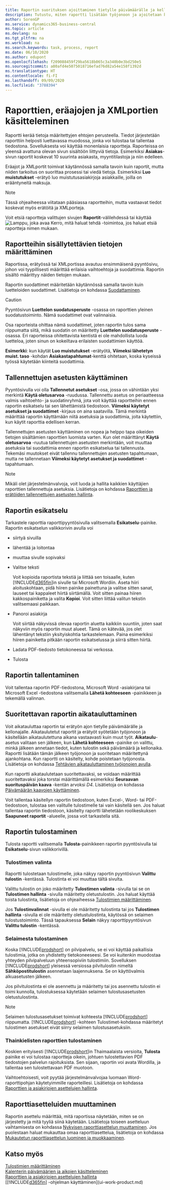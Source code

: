 ```yaml
---
title: Raportin suorituksen ajoittaminen tietylle päivämäärälle ja kellonajalle | Microsoft Docs
description: Tutustu, miten raportti lisätään työjonoon ja ajoitetaan käsiteltäväksi tiettynä päivänä ja tiettyyn kellonaikaan.
author: SorenGP
ms.service: dynamics365-business-central
ms.topic: article
ms.devlang: na
ms.tgt_pltfrm: na
ms.workload: na
ms.search.keywords: task, process, report
ms.date: 06/10/2020
ms.author: edupont
ms.openlocfilehash: f209088459f29ba5618b065c3a340b0e3bd250e5
ms.sourcegitcommit: a80afd4e5075018716efad76d82a54e158f1392d
ms.translationtype: HT
ms.contentlocale: fi-FI
ms.lasthandoff: 09/09/2020
ms.locfileid: "3788394"
---
```

# <a name="working-with-reports-batch-jobs-and-xmlports"></a>Raporttien, eräajojen ja XMLportien käsitteleminen

Raportti kerää tietoja määritettyjen ehtojen perusteella. Tiedot järjestetään raporttiin helposti luettavassa muodossa, jonka voi tulostaa tai tallentaa tiedostona. Sovelluksesta voi käyttää monenlaisia raportteja. Raporteissa on yleensä avattuna olevan sivun sisältöön liittyviä tietoja. Esimerkiksi **Asiakas**-sivun raportit koskevat 10 suurinta asiakasta, myyntitilastoja ja niin edelleen.

Eräajot ja XMLportit toimivat käytännössä samalla tavoin kuin raportit, mutta niiden tarkoitus on suorittaa prosessi tai viedä tietoja. Esimerkiksi **Luo muistutukset** -erätyö luo muistutusasiakirjoja asiakkaille, joilla on erääntyneitä maksuja.  

> [!NOTE]
> Tässä ohjeaiheessa viitataan pääsiassa raportteihin, mutta vastaavat tiedot koskevat myös erätöitä ja XMLporteja.

Voit etsiä raportteja valittujen sivujen **Raportit**-välilehdessä tai käyttää ![Lamppu, joka avaa Kerro, mitä haluat tehdä -toimintoa](media/ui-search/search_small.png "Kerro, mitä haluat tehdä"), jos haluat etsiä raportteja nimen mukaan.

## <a name="specifying-the-data-to-include-in-reports"></a>Raportteihin sisällytettävien tietojen määrittäminen
Raportissa, erätyössä tai XMLportissa avautuu ensimmäisenä pyyntösivu, johon voi tyypillisesti määrittää erilaisia vaihtoehtoja ja suodattimia. Raportin sisältö määrittyy näiden tietojen mukaan.

Raportin suodattimet määritetään käytännössä samalla tavoin kuin luetteloiden suodattimet. Lisätietoja on kohdassa [Suodattaminen](ui-enter-criteria-filters.md#filtering).

> [!CAUTION]
> Pyyntösivun **Luettelon suodatusperuste** -osassa on raporttien yleinen suodatustoiminto. Nämä suodattimet ovat valinnaisia.
>
> Osa raporteista ohittaa nämä suodattimet, joten raportin tulos sama riippumatta siitä, mikä suodatin on määritetty **Luettelon suodatusperuste** -osassa. Eri raporteissa ohitettavista kentistä ei ole mahdollista luoda luetteloa, joten sinun on kokeiltava erilaisten suodattimien käyttöä.
>
> **Esimerkki**: kun käytät **Luo muistutukset** -erätyötä, **Viimeksi lähetetyn muist. taso** -kohdan **Asiakastapahtumat**-kenttä ohitetaan, koska kyseissä työssä käytetään kiinteitä suodattimia.

## <a name="using-saved-settings"></a><a name="SavedSettings"></a>Tallennettujen asetusten käyttäminen
Pyyntösivulla voi olla **Tallennetut asetukset** -osa, jossa on vähintään yksi merkintä **Käytä oletusarvoa** -ruudussa. Tallennettu asetus on periaatteessa valmis vaihtoehto- ja suodatinryhmä, jota voit käyttää raportteihin ennen raportin esikatselu tai sen lähettämistä tiedostoon. **Viimeksi käytetyt asetukset ja suodattimet** -kirjaus on aina saatavilla. Tämä merkintä määrittää raportin käyttämään niitä asetuksia ja suodattimia, joita käytettiin, kun käytit raporttia edellisen kerran.

Tallennettujen asetusten käyttäminen on nopea ja helppo tapa oikeiden tietojen sisältämien raporttien luomista varten. Kun olet määrittänyt **Käytä oletusarvoa** -ruutua tallennettujen asetusten merkintään, voit muuttaa asetuksia tai suodattimia ennen raportin esikatselua tai tallennusta. Tekemäsi muutokset eivät tallennu tallennettujen asetusten tapahtumaan, mutta ne tallennetaan **Viimeksi käytetyt asetukset ja suodattimet** -tapahtumaan.

>[!NOTE]
>Mikäli olet järjestelmänvalvoja, voit luoda ja hallita kaikkien käyttäjien raporttien tallennettuja asetuksia. Lisätietoja on kohdassa [Raporttien ja erätöiden tallennettujen asetusten hallinta](reports-saving-reusing-settings.md).

## <a name="previewing-a-report"></a>Raportin esikatselu

Tarkastele raporttia raporttipyyntösivulla valitsemalla **Esikatselu**-painike. Raportin esikatselun valikkorivin avulla voi

- siirtyä sivuilla
- lähentää ja loitontaa
- muuttaa sivulle sopivaksi
- Valitse teksti

    Voit kopioida raportista tekstiä ja liittää sen toisaalle, kuten [!INCLUDE[d365fin](includes/d365fin_md.md)]in sivulle tai Microsoft Wordiin.  Aseta hiiri aloituskohtaan, pidä hiiren painike painettuna ja valitse sitten sanat, lauseet tai kappaleet hiirtä siirtämällä. Voit sitten painaa hiiren kakkospainiketta ja valita **Kopioi**. Voit sitten liittää valitun tekstin valitsemaasi paikkaan.
- Panoroi asiakirja

    Voit siirtää näkyvissä olevaa raportin aluetta kaikkiin suuntiin, joten saat näkyviin myös raportin muut alueet. Tämä on kätevää, jos olet lähentänyt tekstiin yksityiskohtia tarkastelemaan.  Paina esimerkiksi hiiren painiketta pitkään raportin esikatselussa ja siirrä sitten hiirtä.

- Ladata PDF-tiedosto tietokoneessa tai verkossa.
- Tulosta

## <a name="saving-a-report"></a>Raportin tallentaminen
Voit tallentaa raportin PDF-tiedostona, Microsoft Word -asiakirjana tai Microsoft Excel -tiedostona valitsemalla **Lähetä kohteeseen** -painikkeen ja tekemällä valinnan.

## <a name="scheduling-a-report-to-run"></a><a name="ScheduleReport"></a> Suoritettavan raportin aikatauluttaminen

Voit aikatauluttaa raportin tai erätyön ajon tietylle päivämäärälle ja kellonajalle. Aikataulutetut raportit ja erätyöt syötetään työjonoon ja käsitellään aikataulutettuna aikana vastaavasti kuin muut työt. **Aikataulu**-asetus valitaan sen jälkeen, kun **Lähetä kohteeseen** -painike on valittu, minkä jälkeen annetaan tiedot, kuten tulostin sekä päivämäärä ja kellonaika. Raportti lisätään tämän jälkeen työjonoon ja suoritetaan määritettynä ajankohtana. Kun raportti on käsitelty, kohde poistetaan työjonosta. Lisätietoja on kohdassa [Tehtävien aikatauluttaminen työjonojen avulla](admin-job-queues-schedule-tasks.md).  

Kun raportti aikataulutetaan suoritettavaksi, se voidaan määrittää suoritettavaksi joka torstai määrittämällä esimerkiksi **Seuraavan suorituspäivän kaava** -kentän arvoksi *D4*. Lisätietoja on kohdassa [Päivämäärän kaavojen käyttäminen](ui-enter-date-ranges.md#using-date-formulas).  

Voit tallentaa käsitellyn raportin tiedostoon, kuten Excel-, Word- tai PDF-tiedostoon, tulostaa sen valitulle tulostimelle tai vain käsitellä sen. Jos haluat tallentaa raportin tiedostoon, käsitelty raportti lähetetään roolikeskuksen **Saapuneet raportit** -alueelle, jossa voit tarkastella sitä.  

## <a name="printing-a-report"></a><a name="PrintReport"></a>Raportin tulostaminen

Tulosta raportti valitsemalla **Tulosta**-painikkeen raportin pyyntösivulla tai **Esikatselu**-sivun valikkorivillä.

### <a name="printer-selection"></a>Tulostimen valinta

Raportti tulostetaan tulostimelle, joka näkyy raportin pyyntösivun **Valittu tulostin** -kentässä. Tulostinta ei voi muuttaa tältä sivulta.

Valittu tulostin on joko määritetty **Tulostimen valinta** -sivulla tai se on **Tulostimen hallinta** -sivulla määritetty oletustulostin. Jos haluat käyttää toista tulostinta, lisätietoja on ohjeaiheessa [Tulostimien määrittäminen](ui-specify-printer-selection-reports.md).

Jos **Tulostinvalinnat** -sivulla ei ole määritetty tulostinta tai jos **Tulostimen hallinta** -sivulla ei ole määritetty oletustulostinta, käytössä on selaimen tulostustoiminto. Tässä tapauksessa **Selain** näkyy raporttipyyntösivun **Valittu tulostin** -kentässä. 

### <a name="browser-printing"></a>Selaimesta tulostaminen

Koska [!INCLUDE[prodshort](includes/prodshort.md)] on pilvipalvelu, se ei voi käyttää paikallisia tulostimia, jotka on yhdistetty tietokoneeseesi. Se voi kuitenkin muodostaa yhteyden pilvipalveluun yhteensopiviin tulostimiin. Sovelluksen [!INCLUDE[prodshort](includes/prodshort.md)] yleisessä versiossa pilvitulostin nimeltä **Sähköpostitulostin** asennetaan laajennuksena. Se on käyttövalmis alkuasetusten jälkeen.

Jos pilvitulostinta ei ole asennettu ja määritetty tai jos asennettu tulostin ei toimi kunnolla, tulostuksessa käytetään selaimen tulostusasetusten oletustulostinta.

> [!NOTE]
> Selaimen tulostusasetukset toimivat kohteesta [!INCLUDE[prodshort](includes/prodshort.md)] riippumatta. [!INCLUDE[prodshort](includes/prodshort.md)] -kohteen Tulostimet-kohdassa määritetyt tulostimen asetukset eivät siirry selaimen tulostusasetuksiin.

<!-- 
On the **Printer Management** page, you can see the printers that are set up. For more information, see [Set Up Printers](ui-specify-printer-selection-reports.md).

> [!NOTE]
> You can't change the **Printer** field on the report request page. To use another printer, you must select it from the **Printer Management** page.
-->
### <a name="printing-reports-in-thai"></a>Thainkielisten raporttien tulostaminen
Koskien erityisesti [!INCLUDE[prodshort](includes/prodshort.md)]in Thaimaalaista versioita, **Tulosta** painike ei voi tulostaa raportteja oikein, johtuen tulostettavien PDF tiedostojen palvelun rajoituksista. Sen sijaan, raportin voi avata Wordilla, ja tallentaa sen tulostettavaan PDF muotoon.  

Vaihtoehtoisesti, voit pyytää järjestelmänvalvojaa luomaan Word-raporttipohjan käytetyimmille raporteillesi. Lisätietoja on kohdassa [Raporttien ja asiakirjojen asettelujen hallinta](ui-manage-report-layouts.md).  

## <a name="changing-report-layouts"></a>Raporttiasetteluiden muuttaminen
Raportin asettelu määrittää, mitä raportissa näytetään, miten se on järjestetty ja mitä tyyliä siinä käytetään. Lisätietoja toiseen asetteluun vaihtamisesta on kohdassa [Nykyisen raporttiasettelun muuttaminen](ui-how-change-layout-currently-used-report.md). Jos puolestaan haluat mukauttaa omaa raporttiasettelua, lisätietoja on kohdassa [Mukautetun raporttiasettelun luominen ja muokkaaminen](ui-how-create-custom-report-layout.md).

## <a name="see-also"></a>Katso myös

[Tulostimien määrittäminen](ui-specify-printer-selection-reports.md)  
[Kalenterin päivämäärien ja aikojen käsitteleminen](ui-enter-date-ranges.md)  
[Raporttien ja asiakirjojen asettelujen hallinta](ui-manage-report-layouts.md)  
[[!INCLUDE[d365fin](includes/d365fin_md.md)] -ohjelman käyttäminen](ui-work-product.md)
